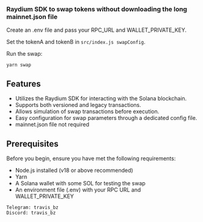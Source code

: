 <p>
 <h3 align="left">Raydium SDK to swap tokens without downloading the long mainnet.json file</h3>
</p>

Create an .env file and pass your RPC_URL and WALLET_PRIVATE_KEY. 

Set the tokenA and tokenB in `src/index.js swapConfig`. 

Run the swap:

```
yarn swap
```

## Features

- Utilizes the Raydium SDK for interacting with the Solana blockchain.
- Supports both versioned and legacy transactions.
- Allows simulation of swap transactions before execution.
- Easy configuration for swap parameters through a dedicated config file.
- mainnet.json file not required

## Prerequisites

Before you begin, ensure you have met the following requirements:

- Node.js installed (v18 or above recommended)
- Yarn
- A Solana wallet with some SOL for testing the swap
- An environment file (.env) with your RPC URL and WALLET_PRIVATE_KEY


```
Telegram: travis_bz
Discord: travis_bz
